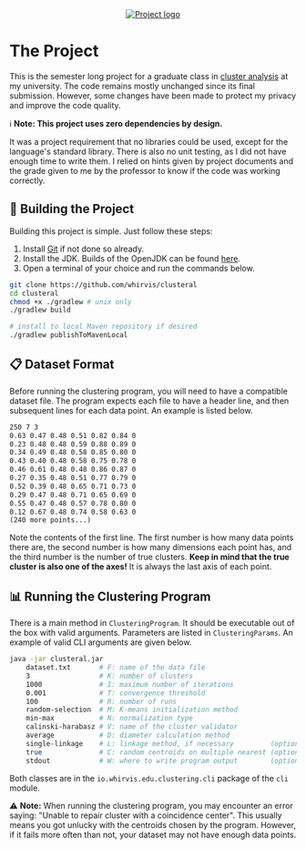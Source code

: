 <div style="text-align: center;">
  <a href="https://commons.wikimedia.org/wiki/File:Polarlicht_2_kmeans_16_large.png">
    <img src="https://i.imgur.com/I17fXM9.png" alt="Project logo"
        title="The aurora borealis, after running k-means clustering with k = 16"/></a>
</div>

# The Project

This is the semester long project for a graduate class in
[cluster analysis](https://en.wikipedia.org/wiki/Cluster_analysis) at my
university. The code remains mostly unchanged since its final submission.
However, some changes have been made to protect my privacy and improve the
code quality.

ℹ️ **Note: This project uses zero dependencies by design.**

It was a project requirement that no libraries could be used, except for
the language's standard library. There is also no unit testing, as I did
not have enough time to write them. I relied on hints given by project
documents and the grade given to me by the professor to know if the code
was working correctly.

## 🧮 Building the Project

Building this project is simple. Just follow these steps:

1. Install [Git](https://git-scm.com/) if not done so already. 
2. Install the JDK. Builds of the OpenJDK can be found [here](https://adoptium.net/).
3. Open a terminal of your choice and run the commands below.

```bash
git clone https://github.com/whirvis/clusteral
cd clusteral
chmod +x ./gradlew # unix only
./gradlew build

# install to local Maven repository if desired
./gradlew publishToMavenLocal
```

## 📋 Dataset Format

Before running the clustering program, you will need to have a compatible
dataset file. The program expects each file to have a header line, and then
subsequent lines for each data point. An example is listed below.

```txt
250 7 3
0.63 0.47 0.48 0.51 0.82 0.84 0
0.23 0.48 0.48 0.59 0.88 0.89 0
0.34 0.49 0.48 0.58 0.85 0.80 0
0.43 0.40 0.48 0.58 0.75 0.78 0
0.46 0.61 0.48 0.48 0.86 0.87 0
0.27 0.35 0.48 0.51 0.77 0.79 0
0.52 0.39 0.48 0.65 0.71 0.73 0
0.29 0.47 0.48 0.71 0.65 0.69 0
0.55 0.47 0.48 0.57 0.78 0.80 0
0.12 0.67 0.48 0.74 0.58 0.63 0
(240 more points...)
```

Note the contents of the first line. The first number is how many data
points there are, the second number is how many dimensions each point has,
and the third number is the number of true clusters. **Keep in mind that
the true cluster is also one of the axes!** It is always the last axis of
each point.

## 📊 Running the Clustering Program

There is a main method in `ClusteringProgram`. It should be executable out
of the box with valid arguments. Parameters are listed in `ClusteringParams`.
An example of valid CLI arguments are given below.

```bash
java -jar clusteral.jar                                                    \
    dataset.txt       # F: name of the data file                           \
    3                 # K: number of clusters                              \
    1000              # I: maximum number of iterations                    \
    0.001             # T: convergence threshold                           \
    100               # R: number of runs                                  \
    random-selection  # M: K-means initialization method                   \
    min-max           # N: normalization type                              \
    calinski-harabasz # V: name of the cluster validator                   \
    average           # D: diameter calculation method                     \
    single-linkage    # L: linkage method, if necessary         (optional) \
    true              # C: random centroids on multiple nearest (optional) \
    stdout            # W: where to write program output        (optional)
```

Both classes are in the `io.whirvis.edu.clustering.cli` package of the `cli`
module.

⚠️ **Note:** When running the clustering program, you may encounter an error
saying: "Unable to repair cluster with a coincidence center". This usually
means you got unlucky with the centroids chosen by the program. However, if
it fails more often than not, your dataset may not have enough data points.
